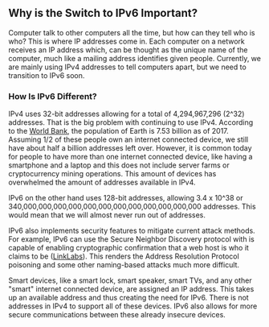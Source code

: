 ## Why is the Switch to IPv6 Important?

Computer talk to other computers all the time, but how can they tell who is who? This is where IP addresses come in. Each computer on a network receives an IP address which, can be thought as the unique name of the computer, much like a mailing address identifies given people. Currently, we are mainly using IPv4 addresses to tell computers apart, but we need to transition to IPv6 soon.

### How Is IPv6 Different?
IPv4 uses 32-bit addresses allowing for a total of 4,294,967,296 (2^32) addresses. That is the big problem with continuing to use IPv4. According to the [World Bank](https://data.worldbank.org/indicator/SP.POP.TOTL), the population of Earth is 7.53 billion as of 2017. Assuming 1/2 of these people own an internet connected device, we still have about half a billion addresses left over. However, it is common today for people to have more than one internet connected device, like having a smartphone and a laptop and this does not include server farms or cryptocurrency mining operations. This amount of devices has overwhelmed the amount of addresses available in IPv4.

IPv6 on the other hand uses 128-bit addresses, allowing 3.4 x 10^38 or  340,000,000,000,000,000,000,000,000,000,000,000,000 addresses. This would mean that we will almost never run out of addresses. 

IPv6 also implements security features to mitigate current attack methods. For example, IPv6 can use the Secure Neighbor Discovery protocol with is capable of enabling cryptographic confirmation that a web host is who it claims to be ([LinkLabs](https://www.link-labs.com/blog/why-ipv6-is-important-for-internet-of-things)). This renders the Address Resolution Protocol poisoning and some other naming-based attacks much more difficult. 

Smart devices, like a smart lock, smart speaker, smart TVs, and any other "smart" internet connected device, are assigned an IP address. This takes up an available address and thus creating the need for IPv6. There is not addresses in IPv4 to support all of these devices. IPv6 also allows for more secure communications between these already insecure devices. 
